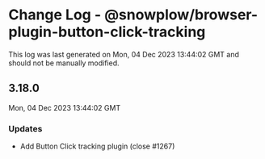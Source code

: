 # Change Log - @snowplow/browser-plugin-button-click-tracking

This log was last generated on Mon, 04 Dec 2023 13:44:02 GMT and should not be manually modified.

## 3.18.0
Mon, 04 Dec 2023 13:44:02 GMT

### Updates

- Add Button Click tracking plugin (close #1267)

